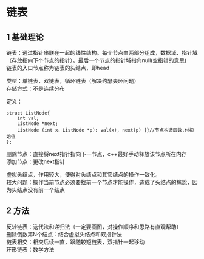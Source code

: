 # 链表

## 1 基础理论

链表：通过指针串联在一起的线性结构。每个节点由两部分组成，数据域、指针域（存放指向下个节点的指针）。最后一个节点的指针域指向null(空指针的意思)  
链表的入口节点称为链表的头结点，即head  

类型：单链表，双链表，循环链表（解决约瑟夫环问题）  
存储方式：不是连续分布  

定义：

    struct ListNode{
        int val;
        ListNode *next;
        ListNode (int x，ListNode *p): val(x), next(p) {}//节点构造函数,付初始值
    };

删除节点：直接将next指针指向下一节点，c++最好手动释放该节点所在内存  
添加节点：更改next指针  

虚拟头结点，作用较大，使得对头结点和其它结点的操作一致化。  
较大问题：操作当前节点必须要找前一个节点才能操作，造成了头结点的尴尬，因为头结点没有前一个结点

## 2 方法

反转链表：迭代法和递归法（一定要画图，对操作顺序和思路有直观帮助）  
删除倒数第N个结点：结合虚拟头结点和双指针法  
链表相交：相交后续一直，跟随较短链表，双指针一起移动  
环形链表：数学方法
